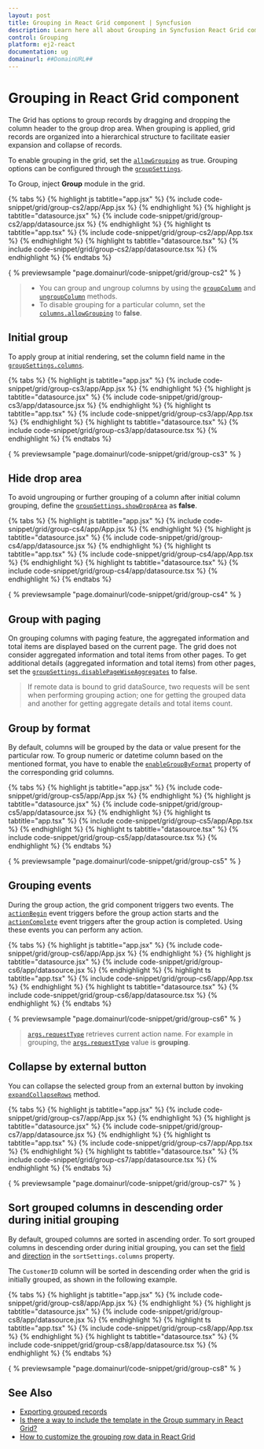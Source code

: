 ```yaml
---
layout: post
title: Grouping in React Grid component | Syncfusion
description: Learn here all about Grouping in Syncfusion React Grid component of Syncfusion Essential JS 2 and more.
control: Grouping 
platform: ej2-react
documentation: ug
domainurl: ##DomainURL##
---
```


# Grouping in React Grid component

The Grid has options to group records by dragging and dropping the column header to the group drop area.
When grouping is applied, grid records are organized into a hierarchical structure to facilitate easier expansion and collapse of records.

To enable grouping in the grid, set the [`allowGrouping`](https://ej2.syncfusion.com/angular/documentation/api/grid/#allowgrouping) as true.
Grouping options can be configured through the [`groupSettings`](https://ej2.syncfusion.com/angular/documentation/api/grid/groupSettings/).

To Group, inject **Group** module in the grid.

{% tabs %}
{% highlight js tabtitle="app.jsx" %}
{% include code-snippet/grid/group-cs2/app/App.jsx %}
{% endhighlight %}
{% highlight js tabtitle="datasource.jsx" %}
{% include code-snippet/grid/group-cs2/app/datasource.jsx %}
{% endhighlight %}
{% highlight ts tabtitle="app.tsx" %}
{% include code-snippet/grid/group-cs2/app/App.tsx %}
{% endhighlight %}
{% highlight ts tabtitle="datasource.tsx" %}
{% include code-snippet/grid/group-cs2/app/datasource.tsx %}
{% endhighlight %}
{% endtabs %}

{ % previewsample "page.domainurl/code-snippet/grid/group-cs2" % }

> * You can group and ungroup columns by using the [`groupColumn`](https://ej2.syncfusion.com/angular/documentation/api/grid/group/#groupcolumn) and [`ungroupColumn`](https://ej2.syncfusion.com/angular/documentation/api/grid/group/#ungroupcolumn) methods.
> * To disable grouping for a particular column, set the [`columns.allowGrouping`](https://ej2.syncfusion.com/angular/documentation/api/grid/column/#allowgrouping) to **false**.

## Initial group

To apply group at initial rendering, set the column field name in the [`groupSettings.columns`](https://ej2.syncfusion.com/angular/documentation/api/grid/groupSettingsModel/#columns).

{% tabs %}
{% highlight js tabtitle="app.jsx" %}
{% include code-snippet/grid/group-cs3/app/App.jsx %}
{% endhighlight %}
{% highlight js tabtitle="datasource.jsx" %}
{% include code-snippet/grid/group-cs3/app/datasource.jsx %}
{% endhighlight %}
{% highlight ts tabtitle="app.tsx" %}
{% include code-snippet/grid/group-cs3/app/App.tsx %}
{% endhighlight %}
{% highlight ts tabtitle="datasource.tsx" %}
{% include code-snippet/grid/group-cs3/app/datasource.tsx %}
{% endhighlight %}
{% endtabs %}

{ % previewsample "page.domainurl/code-snippet/grid/group-cs3" % }

## Hide drop area

To avoid ungrouping or further grouping of a column after initial column
grouping, define the [`groupSettings.showDropArea`](https://ej2.syncfusion.com/angular/documentation/api/grid/groupSettings/#showdroparea) as **false**.

{% tabs %}
{% highlight js tabtitle="app.jsx" %}
{% include code-snippet/grid/group-cs4/app/App.jsx %}
{% endhighlight %}
{% highlight js tabtitle="datasource.jsx" %}
{% include code-snippet/grid/group-cs4/app/datasource.jsx %}
{% endhighlight %}
{% highlight ts tabtitle="app.tsx" %}
{% include code-snippet/grid/group-cs4/app/App.tsx %}
{% endhighlight %}
{% highlight ts tabtitle="datasource.tsx" %}
{% include code-snippet/grid/group-cs4/app/datasource.tsx %}
{% endhighlight %}
{% endtabs %}

{ % previewsample "page.domainurl/code-snippet/grid/group-cs4" % }

## Group with paging

On grouping columns with paging feature, the aggregated information and total items are displayed based on the current page.
The grid does not consider aggregated information and total items from other pages.
To get additional details (aggregated information and total items) from other pages, set the
[`groupSettings.disablePageWiseAggregates`](https://ej2.syncfusion.com/angular/documentation/api/grid/groupSettings/#disablepagewiseaggregates) to false.

> If remote data is bound to grid dataSource, two requests will be sent when performing grouping action; one for getting the grouped data and another for getting aggregate details and total items count.

## Group by format

By default, columns will be grouped by the data or value present for the particular row. To group numeric
or datetime column based on the mentioned format, you have to enable the
[`enableGroupByFormat`](https://ej2.syncfusion.com/angular/documentation/api/grid/column/#enablegroupbyformat) property of the corresponding
grid columns.

{% tabs %}
{% highlight js tabtitle="app.jsx" %}
{% include code-snippet/grid/group-cs5/app/App.jsx %}
{% endhighlight %}
{% highlight js tabtitle="datasource.jsx" %}
{% include code-snippet/grid/group-cs5/app/datasource.jsx %}
{% endhighlight %}
{% highlight ts tabtitle="app.tsx" %}
{% include code-snippet/grid/group-cs5/app/App.tsx %}
{% endhighlight %}
{% highlight ts tabtitle="datasource.tsx" %}
{% include code-snippet/grid/group-cs5/app/datasource.tsx %}
{% endhighlight %}
{% endtabs %}

{ % previewsample "page.domainurl/code-snippet/grid/group-cs5" % }

## Grouping events

During the group action, the grid component triggers two events. The [`actionBegin`](https://ej2.syncfusion.com/angular/documentation/api/grid/#actionbegin) event triggers before the group action starts and the [`actionComplete`](https://ej2.syncfusion.com/angular/documentation/api/grid/#actioncomplete) event triggers after the group action is completed. Using these events you can perform any action.

{% tabs %}
{% highlight js tabtitle="app.jsx" %}
{% include code-snippet/grid/group-cs6/app/App.jsx %}
{% endhighlight %}
{% highlight js tabtitle="datasource.jsx" %}
{% include code-snippet/grid/group-cs6/app/datasource.jsx %}
{% endhighlight %}
{% highlight ts tabtitle="app.tsx" %}
{% include code-snippet/grid/group-cs6/app/App.tsx %}
{% endhighlight %}
{% highlight ts tabtitle="datasource.tsx" %}
{% include code-snippet/grid/group-cs6/app/datasource.tsx %}
{% endhighlight %}
{% endtabs %}

{ % previewsample "page.domainurl/code-snippet/grid/group-cs6" % }

> [`args.requestType`](https://ej2.syncfusion.com/angular/documentation/api/grid/sortEventArgs/#requesttype) retrieves current action name.
For example in grouping, the [`args.requestType`](https://ej2.syncfusion.com/angular/documentation/api/grid/sortEventArgs/#requesttype) value is **grouping**.

## Collapse by external button

You can collapse the selected group from an external button by invoking [`expandCollapseRows`](https://ej2.syncfusion.com/angular/documentation/api/grid/group/#expandcollapserows) method.

{% tabs %}
{% highlight js tabtitle="app.jsx" %}
{% include code-snippet/grid/group-cs7/app/App.jsx %}
{% endhighlight %}
{% highlight js tabtitle="datasource.jsx" %}
{% include code-snippet/grid/group-cs7/app/datasource.jsx %}
{% endhighlight %}
{% highlight ts tabtitle="app.tsx" %}
{% include code-snippet/grid/group-cs7/app/App.tsx %}
{% endhighlight %}
{% highlight ts tabtitle="datasource.tsx" %}
{% include code-snippet/grid/group-cs7/app/datasource.tsx %}
{% endhighlight %}
{% endtabs %}

{ % previewsample "page.domainurl/code-snippet/grid/group-cs7" % }

## Sort grouped columns in descending order during initial grouping

By default, grouped columns are sorted in ascending order. To sort grouped columns in descending order during initial grouping, you can set the [field](https://ej2.syncfusion.com/angular/documentation/api/grid/sortDescriptorModel/#field) and [direction](https://ej2.syncfusion.com/angular/documentation/api/grid/sortDescriptorModel/#direction-string) in the `sortSettings.columns` property.

The `CustomerID` column will be sorted in descending order when the grid is initially grouped, as shown in the following example.

{% tabs %}
{% highlight js tabtitle="app.jsx" %}
{% include code-snippet/grid/group-cs8/app/App.jsx %}
{% endhighlight %}
{% highlight js tabtitle="datasource.jsx" %}
{% include code-snippet/grid/group-cs8/app/datasource.jsx %}
{% endhighlight %}
{% highlight ts tabtitle="app.tsx" %}
{% include code-snippet/grid/group-cs8/app/App.tsx %}
{% endhighlight %}
{% highlight ts tabtitle="datasource.tsx" %}
{% include code-snippet/grid/group-cs8/app/datasource.tsx %}
{% endhighlight %}
{% endtabs %}

{ % previewsample "page.domainurl/code-snippet/grid/group-cs8" % }

## See Also

* [Exporting grouped records](../excel-export/excel-export-options/#exporting-grouped-records)
* [Is there a way to include the template in the Group summary in React Grid?](https://www.syncfusion.com/forums/150662/is-there-a-way-to-include-the-template-in-the-group-summary-in-react-grid)
* [How to customize the grouping row data in React Grid](https://www.syncfusion.com/forums/151019/how-to-customize-the-grouping-row-data-in-react-grid)